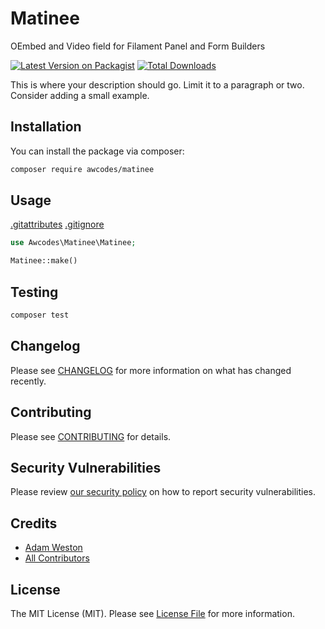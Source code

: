 # Matinee

OEmbed and Video field for Filament Panel and Form Builders

[![Latest Version on Packagist](https://img.shields.io/packagist/v/awcodes/matinee.svg?style=flat-square)](https://packagist.org/packages/awcodes/matinee)
[![Total Downloads](https://img.shields.io/packagist/dt/awcodes/matinee.svg?style=flat-square)](https://packagist.org/packages/awcodes/matinee)

This is where your description should go. Limit it to a paragraph or two. Consider adding a small example.

## Installation

You can install the package via composer:

```bash
composer require awcodes/matinee
```

## Usage
[.gitattributes](..%2Flight-switch%2F.gitattributes)
[.gitignore](..%2Flight-switch%2F.gitignore)
```php
use Awcodes\Matinee\Matinee;

Matinee::make()
```

## Testing

```bash
composer test
```

## Changelog

Please see [CHANGELOG](CHANGELOG.md) for more information on what has changed recently.

## Contributing

Please see [CONTRIBUTING](.github/CONTRIBUTING.md) for details.

## Security Vulnerabilities

Please review [our security policy](../../security/policy) on how to report security vulnerabilities.

## Credits

- [Adam Weston](https://github.com/awcodes)
- [All Contributors](../../contributors)

## License

The MIT License (MIT). Please see [License File](LICENSE.md) for more information.
